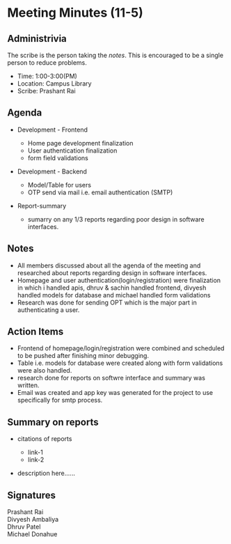 
# Meeting Minutes (11-5)

## Administrivia
The scribe is the person taking the _notes_. This is encouraged to be a single person to reduce problems.
* Time: 1:00-3:00(PM)
* Location: Campus Library
* Scribe: Prashant Rai

## Agenda
* Development - Frontend
  * Home page development finalization
  * User authentication finalization
  * form field validations

* Development - Backend
  * Model/Table for users
  * OTP send via mail i.e. email authentication (SMTP)

* Report-summary
  * sumarry on any 1/3 reports regarding poor design in software interfaces.

## Notes
* All members discussed about all the agenda of the meeting and researched about reports regarding design in software interfaces.
* Homepage and user authentication(login/registration) were finalization in which i handled apis, dhruv & sachin handled frontend, divyesh handled models for database and michael handled form validations
* Research was done for sending OPT which is the major part in authenticating a user. 


## Action Items
* Frontend of homepage/login/registration were combined and scheduled to be pushed after finishing minor debugging.
* Table i.e. models for database were created along with form validations were also handled.
* research done for reports on softwre interface and summary was written.
* Email was created and app key was generated for the project to use specifically for smtp process.

## Summary on reports
* citations of reports
    * link-1
    * link-2

* description here......


## Signatures
Prashant Rai  
Divyesh Ambaliya  
Dhruv Patel  
Michael Donahue

